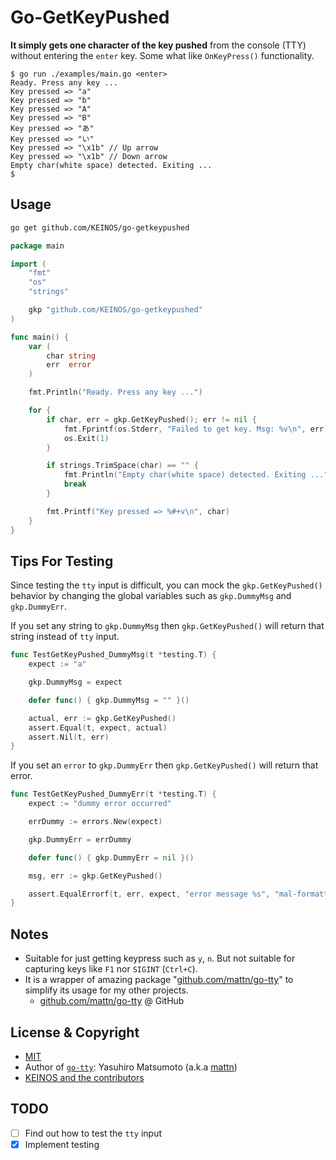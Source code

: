 # Go-GetKeyPushed

**It simply gets one character of the key pushed** from the console (TTY) without entering the `enter` key. Some what like `OnKeyPress()` functionality.

```shellsession
$ go run ./examples/main.go <enter>
Ready. Press any key ...
Key pressed => "a"
Key pressed => "b"
Key pressed => "A"
Key pressed => "B"
Key pressed => "あ"
Key pressed => "い"
Key pressed => "\x1b" // Up arrow
Key pressed => "\x1b" // Down arrow
Empty char(white space) detected. Exiting ...
$
```

## Usage

```bash
go get github.com/KEINOS/go-getkeypushed
```

```go
package main

import (
    "fmt"
    "os"
    "strings"

    gkp "github.com/KEINOS/go-getkeypushed"
)

func main() {
    var (
        char string
        err  error
    )

    fmt.Println("Ready. Press any key ...")

    for {
        if char, err = gkp.GetKeyPushed(); err != nil {
            fmt.Fprintf(os.Stderr, "Failed to get key. Msg: %v\n", err)
            os.Exit(1)
        }

        if strings.TrimSpace(char) == "" {
            fmt.Println("Empty char(white space) detected. Exiting ...")
            break
        }

        fmt.Printf("Key pressed => %#+v\n", char)
    }
}
```

## Tips For Testing

Since testing the `tty` input is difficult, you can mock the `gkp.GetKeyPushed()` behavior by changing the global variables such as `gkp.DummyMsg` and `gkp.DummyErr`.

If you set any string to `gkp.DummyMsg` then `gkp.GetKeyPushed()` will return that string instead of `tty` input.

```go
func TestGetKeyPushed_DummyMsg(t *testing.T) {
    expect := "a"

    gkp.DummyMsg = expect

    defer func() { gkp.DummyMsg = "" }()

    actual, err := gkp.GetKeyPushed()
    assert.Equal(t, expect, actual)
    assert.Nil(t, err)
}
```

If you set an `error` to `gkp.DummyErr` then `gkp.GetKeyPushed()` will return that error.

```go
func TestGetKeyPushed_DummyErr(t *testing.T) {
    expect := "dummy error occurred"

    errDummy := errors.New(expect)

    gkp.DummyErr = errDummy

    defer func() { gkp.DummyErr = nil }()

    msg, err := gkp.GetKeyPushed()

    assert.EqualErrorf(t, err, expect, "error message %s", "mal-formatted")
}
```

## Notes

- Suitable for just getting keypress such as `y`, `n`. But not suitable for capturing keys like `F1` nor `SIGINT` (`Ctrl+C`).
- It is a wrapper of amazing package "[github.com/mattn/go-tty](https://github.com/mattn/go-tty/)" to simplify its usage for my other projects.
  - [github.com/mattn/go-tty](https://github.com/mattn/go-tty/) @ GitHub

## License & Copyright

- [MIT](https://github.com/KEINOS/go-getkeypushed/blob/master/LICENSE)
- Author of [`go-tty`](https://github.com/mattn/go-tty/): Yasuhiro Matsumoto (a.k.a [mattn](https://github.com/mattn/))
- [KEINOS and the contributors](https://github.com/KEINOS/go-getkeypushed/graphs/contributors)

## TODO

- [ ] Find out how to test the `tty` input
- [x] Implement testing
